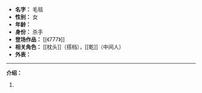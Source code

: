 
- **名字：** 毛毯
- **性别：** 女
- **年龄：** 
- **身份：** 杀手
- **登场作品：** [[《777》]]
- **相关角色：** [[枕头]]（搭档），[[乾]]（中间人）
- **外表：** 

---

**介绍：** 

1. 
